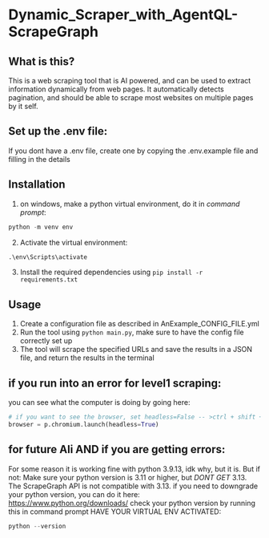 # Dynamic_Scraper_with_AgentQL-ScrapeGraph
## What is this?
This is a web scraping tool that is AI powered, and can be used to extract information dynamically from web pages. It automatically 
detects pagination, and should be able to scrape most websites on multiple pages by it self. 

## Set up the .env file:
If you dont have a .env file, create one by copying the .env.example file and filling in the details

## Installation
1. on windows, make a python virtual environment, do it in *command prompt*:
```python
python -m venv env
```
2. Activate the virtual environment:
```python
.\env\Scripts\activate
```

3. Install the required dependencies using `pip install -r requirements.txt`


## Usage
1. Create a configuration file as described in AnExample_CONFIG_FILE.yml
2. Run the tool using `python main.py`, make sure to have the config file correctly set up
3. The tool will scrape the specified URLs and save the results in a JSON file, and return the results in the terminal

## if you run into an error for level1 scraping:
you can see what the computer is doing by going here:
```python
# if you want to see the browser, set headless=False -- >ctrl + shift + f this comment, its in level1_scraper.py, line 52
browser = p.chromium.launch(headless=True)
```
## for future Ali AND if you are getting errors:
For some reason it is working fine with python 3.9.13, idk why, but it is.
But if not:
Make sure your python version is 3.11 or higher, but *DONT GET* 3.13. The ScrapeGraph API is not compatible with 3.13.
if you need to downgrade your python version, you can do it here: https://www.python.org/downloads/
check your python version by running this in command prompt HAVE YOUR VIRTUAL ENV ACTIVATED:
```python
python --version
```
